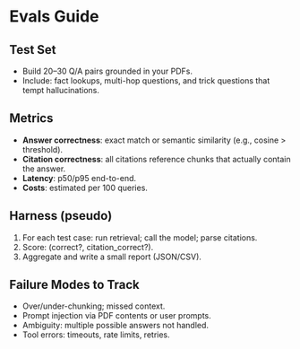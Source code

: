 # Evals Guide

## Test Set
- Build 20–30 Q/A pairs grounded in your PDFs.
- Include: fact lookups, multi-hop questions, and trick questions that tempt hallucinations.

## Metrics
- **Answer correctness**: exact match or semantic similarity (e.g., cosine > threshold).
- **Citation correctness**: all citations reference chunks that actually contain the answer.
- **Latency**: p50/p95 end-to-end.
- **Costs**: estimated per 100 queries.

## Harness (pseudo)
1. For each test case: run retrieval; call the model; parse citations.
2. Score: (correct?, citation_correct?).
3. Aggregate and write a small report (JSON/CSV).

## Failure Modes to Track
- Over/under-chunking; missed context.
- Prompt injection via PDF contents or user prompts.
- Ambiguity: multiple possible answers not handled.
- Tool errors: timeouts, rate limits, retries.

